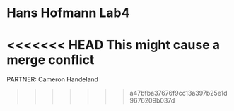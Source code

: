 # Hans Hofmann Lab4
<<<<<<< HEAD
This might cause a merge conflict
=======
PARTNER: Cameron Handeland
>>>>>>> a47bfba37676f9cc13a397b25e1d9676209b037d
